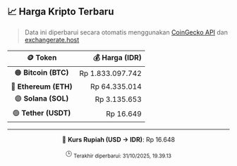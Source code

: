 

<!-- HARGA_KRIPTO -->
## 📈 Harga Kripto Terbaru

> Data ini diperbarui secara otomatis menggunakan [CoinGecko API](https://www.coingecko.com/) dan [exchangerate.host](https://exchangerate.host/)

<div align="center">

| 🪙 Token | 💰 Harga (IDR) |
|:------:|---------------:|
| 🟠 **Bitcoin (BTC)**   | Rp 1.833.097.742 |
| 🔵 **Ethereum (ETH)**  | Rp 64.335.014 |
| 🟣 **Solana (SOL)**    | Rp 3.135.653 |
| 🟢 **Tether (USDT)**   | Rp 16.649 |

---

💱 **Kurs Rupiah (USD → IDR)**: Rp 16.648

🕒 <sub>Terakhir diperbarui: 31/10/2025, 19.39.13</sub>

</div>
<!-- /HARGA_KRIPTO -->